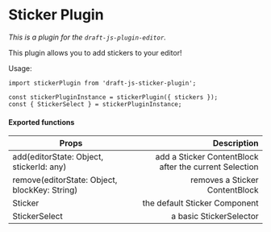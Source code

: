 # Sticker Plugin

*This is a plugin for the `draft-js-plugin-editor`.*

This plugin allows you to add stickers to your editor!

Usage:

```
import stickerPlugin from 'draft-js-sticker-plugin';

const stickerPluginInstance = stickerPlugin({ stickers });
const { StickerSelect } = stickerPluginInstance;
```

#### Exported functions

| Props                                          | Description
| -----------------------------------------------|------------:|
| add(editorState: Object, stickerId: any) | add a Sticker ContentBlock after the current Selection|
| remove(editorState: Object, blockKey: String) | removes a Sticker ContentBlock|
| Sticker | the default Sticker Component |
| StickerSelect | a basic StickerSelector |
